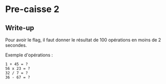 # Pre-caisse 2

## Write-up

Pour avoir le flag, il faut donner le résultat de 100 opérations en moins de 2 secondes. 

Exemple d'opérations :
```
1 + 45 = ?
56 x 23 = ?
32 / 7 = ?
36 - 67 = ?
```
